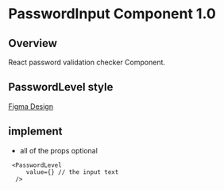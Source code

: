 # PasswordInput Component 1.0

## Overview

React  password validation checker Component.

## PasswordLevel style
[Figma Design](https://www.figma.com/file/Q3aIuqsK0HWrUrOElSFEIb/TORCH-Glare-V1.4.1?type=design&node-id=6270-89853&mode=design&t=MjyxWJTdQbIhb2ck-4)

## implement 

- all of the props optional

```tsx
 <PasswordLevel 
     value={} // the input text
  />

```










